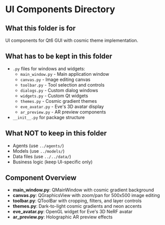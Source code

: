 # UI Components Directory

## What this folder is for
UI components for Qt6 GUI with cosmic theme implementation.

## What has to be kept in this folder
- `.py` files for windows and widgets:
  - `main_window.py` - Main application window
  - `canvas.py` - Image editing canvas
  - `toolbar.py` - Tool selection and controls
  - `dialogs.py` - Custom dialog windows
  - `widgets.py` - Custom Qt widgets
  - `themes.py` - Cosmic gradient themes
  - `eve_avatar.py` - Eve's 3D avatar display
  - `ar_preview.py` - AR preview components
- `__init__.py` for package structure

## What NOT to keep in this folder
- Agents (use `../agents/`)
- Models (use `../models/`)
- Data files (use `../../data/`)
- Business logic (keep UI-specific only)

## Component Overview
- **main_window.py**: QMainWindow with cosmic gradient background
- **canvas.py**: QGraphicsView with zoom/pan for 500x500 image editing
- **toolbar.py**: QToolBar with cropping, filters, and layer controls
- **themes.py**: Dark-to-light cosmic gradients and neon accents
- **eve_avatar.py**: OpenGL widget for Eve's 3D NeRF avatar
- **ar_preview.py**: Holographic AR preview effects